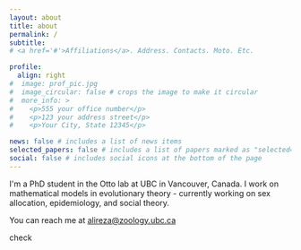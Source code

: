 ```yaml
---
layout: about
title: about
permalink: /
subtitle: 
# <a href='#'>Affiliations</a>. Address. Contacts. Moto. Etc.

profile:
  align: right
#  image: prof_pic.jpg
#  image_circular: false # crops the image to make it circular
#  more_info: >
#    <p>555 your office number</p>
#    <p>123 your address street</p>
#    <p>Your City, State 12345</p>

news: false # includes a list of news items
selected_papers: false # includes a list of papers marked as "selected={true}"
social: false # includes social icons at the bottom of the page
---
```

I'm a PhD student in the Otto lab at UBC in Vancouver, Canada. I work on mathematical models in evolutionary theory - currently working on sex allocation, epidemiology, and social theory. 

You can reach me at alireza@zoology.ubc.ca

check
